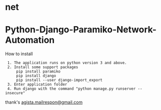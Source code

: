 # net
# Python-Django-Paramiko-Network-Automation

How to install

     1. The application runs on python version 3 and above.
     2. Install some support packages
         pip install paramiko
         pip install django
         pip install --user django-import_export
     3. Enter application folder
     4. Run django with the command "python manage.py runserver --insecure"

thank's
agista.mailrespon@gmail.com
